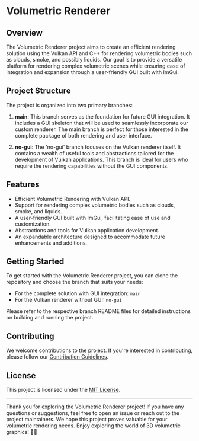 # Volumetric Renderer

## Overview

The Volumetric Renderer project aims to create an efficient rendering solution using the Vulkan API and C++ for rendering volumetric bodies such as clouds, smoke, and possibly liquids. Our goal is to provide a versatile platform for rendering complex volumetric scenes while ensuring ease of integration and expansion through a user-friendly GUI built with ImGui.

## Project Structure

The project is organized into two primary branches:

1. **main**: This branch serves as the foundation for future GUI integration. It includes a GUI skeleton that will be used to seamlessly incorporate our custom renderer. The main branch is perfect for those interested in the complete package of both rendering and user interface.

2. **no-gui**: The 'no-gui' branch focuses on the Vulkan renderer itself. It contains a wealth of useful tools and abstractions tailored for the development of Vulkan applications. This branch is ideal for users who require the rendering capabilities without the GUI components.

## Features

- Efficient Volumetric Rendering with Vulkan API.
- Support for rendering complex volumetric bodies such as clouds, smoke, and liquids.
- A user-friendly GUI built with ImGui, facilitating ease of use and customization.
- Abstractions and tools for Vulkan application development.
- An expandable architecture designed to accommodate future enhancements and additions.

## Getting Started

To get started with the Volumetric Renderer project, you can clone the repository and choose the branch that suits your needs:

- For the complete solution with GUI integration: `main`
- For the Vulkan renderer without GUI: `no-gui`

Please refer to the respective branch README files for detailed instructions on building and running the project.

## Contributing

We welcome contributions to the project. If you're interested in contributing, please follow our [Contribution Guidelines](CONTRIBUTING.md).

## License

This project is licensed under the [MIT License](LICENSE).

---

Thank you for exploring the Volumetric Renderer project! If you have any questions or suggestions, feel free to open an issue or reach out to the project maintainers. We hope this project proves valuable for your volumetric rendering needs. Enjoy exploring the world of 3D volumetric graphics! 🌟🚀
